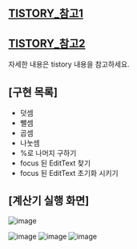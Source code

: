 [TISTORY_참고1](https://sojung118.tistory.com/12)
---------------------------------------
[TISTORY_참고2](https://sojung118.tistory.com/13)
---------------------------------------

자세한 내용은 tistory 내용을 참고하세요.

## [구현 목록]
* 덧셈
* 뺄셈
* 곱셈
* 나눗셈
* %로 나머지 구하기
* focus 된 EditText 찾기
* focus 된 EditText 초기화 시키기

   


## [계산기 실행 화면]

![image](https://github.com/user-attachments/assets/f2295bf1-a6e0-4062-b098-c41581f56f2a)


![image](https://github.com/user-attachments/assets/fcf7fb23-95ff-483d-83ec-5017df608dc6)
![image](https://github.com/user-attachments/assets/96ad6697-5413-4d47-a478-db5864fa99ff)
![image](https://github.com/user-attachments/assets/025414d8-d6fc-41ec-aea1-5cfdf600cc97)

